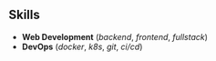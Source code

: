 ## Skills
- **Web Development** (_backend_, _frontend_, _fullstack_)
- **DevOps** (_docker_, _k8s_, _git_, _ci/cd_)
